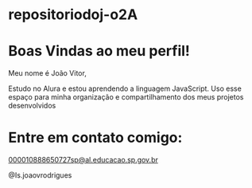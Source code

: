 # repositoriodoj-o2A

# Boas Vindas ao meu perfil!

Meu nome é João Vitor,

Estudo no Alura e estou aprendendo a linguagem JavaScript.
Uso esse espaço para minha organização e compartilhamento dos meus projetos desenvolvidos

# Entre em contato comigo:

000010888650727sp@al.educacao.sp.gov.br

@Is.joaovrodrigues
